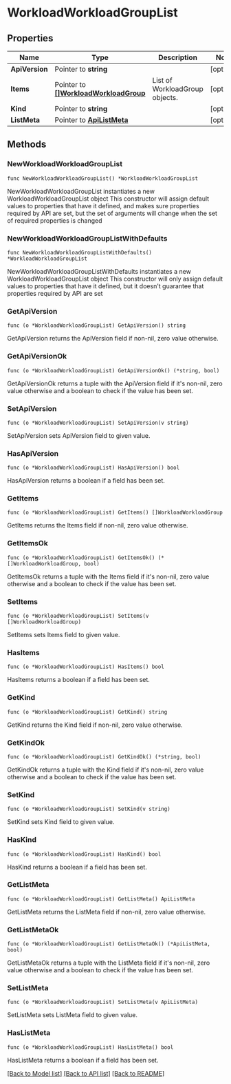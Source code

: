 # WorkloadWorkloadGroupList

## Properties

Name | Type | Description | Notes
------------ | ------------- | ------------- | -------------
**ApiVersion** | Pointer to **string** |  | [optional] 
**Items** | Pointer to [**[]WorkloadWorkloadGroup**](WorkloadWorkloadGroup.md) | List of WorkloadGroup objects. | [optional] 
**Kind** | Pointer to **string** |  | [optional] 
**ListMeta** | Pointer to [**ApiListMeta**](apiListMeta.md) |  | [optional] 

## Methods

### NewWorkloadWorkloadGroupList

`func NewWorkloadWorkloadGroupList() *WorkloadWorkloadGroupList`

NewWorkloadWorkloadGroupList instantiates a new WorkloadWorkloadGroupList object
This constructor will assign default values to properties that have it defined,
and makes sure properties required by API are set, but the set of arguments
will change when the set of required properties is changed

### NewWorkloadWorkloadGroupListWithDefaults

`func NewWorkloadWorkloadGroupListWithDefaults() *WorkloadWorkloadGroupList`

NewWorkloadWorkloadGroupListWithDefaults instantiates a new WorkloadWorkloadGroupList object
This constructor will only assign default values to properties that have it defined,
but it doesn't guarantee that properties required by API are set

### GetApiVersion

`func (o *WorkloadWorkloadGroupList) GetApiVersion() string`

GetApiVersion returns the ApiVersion field if non-nil, zero value otherwise.

### GetApiVersionOk

`func (o *WorkloadWorkloadGroupList) GetApiVersionOk() (*string, bool)`

GetApiVersionOk returns a tuple with the ApiVersion field if it's non-nil, zero value otherwise
and a boolean to check if the value has been set.

### SetApiVersion

`func (o *WorkloadWorkloadGroupList) SetApiVersion(v string)`

SetApiVersion sets ApiVersion field to given value.

### HasApiVersion

`func (o *WorkloadWorkloadGroupList) HasApiVersion() bool`

HasApiVersion returns a boolean if a field has been set.

### GetItems

`func (o *WorkloadWorkloadGroupList) GetItems() []WorkloadWorkloadGroup`

GetItems returns the Items field if non-nil, zero value otherwise.

### GetItemsOk

`func (o *WorkloadWorkloadGroupList) GetItemsOk() (*[]WorkloadWorkloadGroup, bool)`

GetItemsOk returns a tuple with the Items field if it's non-nil, zero value otherwise
and a boolean to check if the value has been set.

### SetItems

`func (o *WorkloadWorkloadGroupList) SetItems(v []WorkloadWorkloadGroup)`

SetItems sets Items field to given value.

### HasItems

`func (o *WorkloadWorkloadGroupList) HasItems() bool`

HasItems returns a boolean if a field has been set.

### GetKind

`func (o *WorkloadWorkloadGroupList) GetKind() string`

GetKind returns the Kind field if non-nil, zero value otherwise.

### GetKindOk

`func (o *WorkloadWorkloadGroupList) GetKindOk() (*string, bool)`

GetKindOk returns a tuple with the Kind field if it's non-nil, zero value otherwise
and a boolean to check if the value has been set.

### SetKind

`func (o *WorkloadWorkloadGroupList) SetKind(v string)`

SetKind sets Kind field to given value.

### HasKind

`func (o *WorkloadWorkloadGroupList) HasKind() bool`

HasKind returns a boolean if a field has been set.

### GetListMeta

`func (o *WorkloadWorkloadGroupList) GetListMeta() ApiListMeta`

GetListMeta returns the ListMeta field if non-nil, zero value otherwise.

### GetListMetaOk

`func (o *WorkloadWorkloadGroupList) GetListMetaOk() (*ApiListMeta, bool)`

GetListMetaOk returns a tuple with the ListMeta field if it's non-nil, zero value otherwise
and a boolean to check if the value has been set.

### SetListMeta

`func (o *WorkloadWorkloadGroupList) SetListMeta(v ApiListMeta)`

SetListMeta sets ListMeta field to given value.

### HasListMeta

`func (o *WorkloadWorkloadGroupList) HasListMeta() bool`

HasListMeta returns a boolean if a field has been set.


[[Back to Model list]](../README.md#documentation-for-models) [[Back to API list]](../README.md#documentation-for-api-endpoints) [[Back to README]](../README.md)


